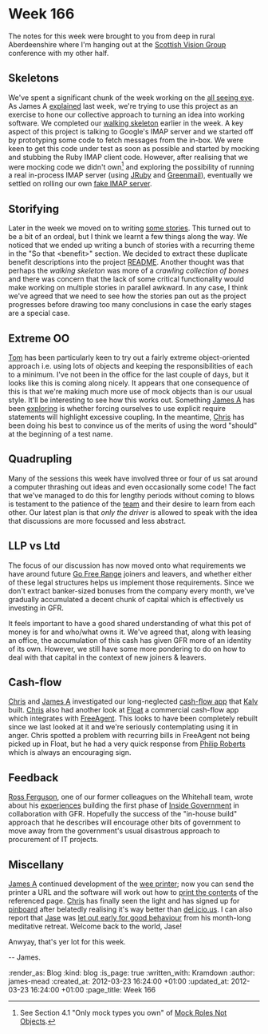 Week 166
========

The notes for this week were brought to you from deep in rural Aberdeenshire where I'm hanging out at the [Scottish Vision Group] conference with my other half.

Skeletons
---------

We've spent a significant chunk of the week working on the [all seeing eye][sauron-repository]. As James A [explained][sauron-introduction] last week, we're trying to use this project as an exercise to hone our collective approach to turning an idea into working software. We completed our [walking skeleton][walking-skeleton] earlier in the week. A key aspect of this project is talking to Google's IMAP server and we started off by prototyping some code to fetch messages from the in-box. We were keen to get this code under test as soon as possible and started by mocking and stubbing the Ruby IMAP client code. However, after realising that we were mocking code we didn't own[^only-mock-types-you-own] and exploring the possibility of running a real in-process IMAP server (using [JRuby] and [Greenmail]), eventually we settled on rolling our own [fake IMAP server][fake-imap-server].

Storifying
----------

Later in the week we moved on to writing [some stories][sauron-pivotal]. This turned out to be a bit of an ordeal, but I think we learnt a few things along the way. We noticed that we ended up writing a bunch of stories with a recurring theme in the "So that \<benefit\>" section. We decided to extract these duplicate benefit descriptions into the project [README][sauron-readme]. Another thought was that perhaps the _walking skeleton_ was more of a _crawling collection of bones_ and there was concern that the lack of some critical functionality would make working on multiple stories in parallel awkward. In any case, I think we've agreed that we need to see how the stories pan out as the project progresses before drawing too many conclusions in case the early stages are a special case.

Extreme OO
----------

[Tom] has been particularly keen to try out a fairly extreme object-oriented approach i.e. using lots of objects and keeping the responsibilities of each to a minimum. I've not been in the office for the last couple of days, but it looks like this is coming along nicely. It appears that one consequence of this is that we're making much more use of mock objects than is our usual style. It'll be interesting to see how this works out. Something [James A] has been [exploring][sauron-avoid-autoload] is whether forcing ourselves to use explicit require statements will highlight excessive coupling. In the meantime, [Chris] has been doing his best to convince us of the merits of using the word "should" at the beginning of a test name.

Quadrupling
-----------

Many of the sessions this week have involved three or four of us sat around a computer thrashing out ideas and even occasionally some code! The fact that we've managed to do this for lengthy periods without coming to blows is testament to the patience of the [team](/people) and their desire to learn from each other. Our latest plan is that _only the driver_ is allowed to speak with the idea that discussions are more focussed and less abstract.

LLP vs Ltd
----------

The focus of our discussion has now moved onto what requirements we have around future [Go Free Range] joiners and leavers, and whether either of these legal structures helps us implement those requirements. Since we don't extract banker-sized bonuses from the company every month, we've gradually accumulated a decent chunk of capital which is effectively us investing in GFR.

It feels important to have a good shared understanding of what this pot of money is for and who/what owns it. We've agreed that, along with leasing an office, the accumulation of this cash has given GFR more of an identity of its own. However, we still have some more pondering to do on how to deal with that capital in the context of new joiners & leavers.

Cash-flow
---------

[Chris] and [James A] investigated our long-neglected [cash-flow app][mypay-repository] that [Kalv] built. [Chris] also had another look at [Float][float-app] a commercial cash-flow app which integrates with [FreeAgent]. This looks to have been completely rebuilt since we last looked at it and we're seriously contemplating using it in anger. Chris spotted a problem with recurring bills in FreeAgent not being picked up in Float, but he had a very quick response from [Philip Roberts] which is always an encouraging sign.

Feedback
--------

[Ross Ferguson], one of our former colleagues on the Whitehall team, wrote about his [experiences][nothing-can-be-the-same] building the first phase of [Inside Government] in collaboration with GFR. Hopefully the success of the "in-house build" approach that he describes will encourage other bits of government to move away from the government's usual disastrous approach to procurement of IT projects.

Miscellany
----------

[James A] continued development of the [wee printer]; now you can send the printer a URL and the software will work out how to [print the contents][murray-printout] of the referenced page. [Chris] has finally seen the light and has signed up for [pinboard] after belatedly realising it's way better than [del.icio.us]. I can also report that [Jase] was [let out early for good behaviour][jase-let-out-early] from his month-long meditative retreat. Welcome back to the world, Jase!

Anwyay, that's yer lot for this week.

-- James.

[Go Free Range]: /
[Tom]: /tom-ward
[James A]: /james-adam
[Chris]: /chris-roos
[Kalv]: /kalvir-sandhu
[Jase]: /jason-cale
[Scottish Vision Group]: http://svg.psy.gla.ac.uk/
[sauron-repository]: https://github.com/freerange/sauron
[sauron-introduction]: /week-165#its-not-all-navel-gazing-you-know
[walking-skeleton]: http://alistair.cockburn.us/Walking+skeleton
[JRuby]: http://jruby.org/
[Greenmail]: http://www.icegreen.com/greenmail/
[fake-imap-server]: https://github.com/freerange/sauron/blob/master/test/fakes/fake_gmail.rb
[sauron-pivotal]: https://www.pivotaltracker.com/projects/506159
[sauron-readme]: https://github.com/freerange/sauron/blob/master/README.rdoc
[sauron-avoid-autoload]: https://github.com/freerange/sauron/pull/13
[wee printer]: https://twitter.com/#!/lazyatom/status/182402099932438528
[mypay-repository]: https://github.com/freerange/mypay
[float-app]: http://floatapp.com/
[FreeAgent]: http://www.freeagent.com/
[Philip Roberts]: https://twitter.com/#!/philip_roberts
[Ross Ferguson]: https://twitter.com/#!/rossferg
[nothing-can-be-the-same]: http://basiccraft.wordpress.com/2012/03/19/after-the-watershed-five-reasons-why-nothing-can-be-the-same-since-the-launch-of-gov-ukgovernment/
[Inside Government]: /inside-government
[murray-printout]: https://twitter.com/#!/lazyatom/status/182577654145368065
[pinboard]: http://pinboard.in
[del.icio.us]: http://del.icio.us
[jase-let-out-early]: https://twitter.com/#!/jasoncale/status/182105193624776704

[^only-mock-types-you-own]: See Section 4.1 "Only mock types you own" of [Mock Roles Not Objects](http://static.mockobjects.com/files/mockrolesnotobjects.pdf).

:render_as: Blog
:kind: blog
:is_page: true
:written_with: Kramdown
:author: james-mead
:created_at: 2012-03-23 16:24:00 +01:00
:updated_at: 2012-03-23 16:24:00 +01:00
:page_title: Week 166